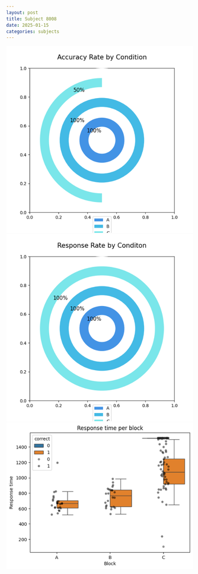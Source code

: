 ```yaml
---
layout: post
title: Subject 8008
date: 2025-01-15
categories: subjects
---
```


![](data/8008/run-11/8008_accuracy_rate.png)
![](data/8008/run-11/8008_response_rate.png)
![](data/8008/run-11/8008_rt.png)
